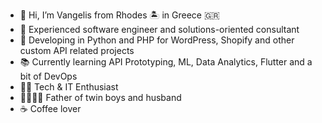 - 👋 Hi, I’m Vangelis from Rhodes 🏝️ in Greece 🇬🇷
- 💼 Experienced software engineer and solutions-oriented consultant
- 📝 Developing in Python and PHP for WordPress, Shopify and other custom API related projects
- 📚 Currently learning API Prototyping, ML, Data Analytics, Flutter and a bit of DevOps
- 🧑‍💻 Tech & IT Enthusiast
- 👨‍👩‍👦‍👦 Father of twin boys and husband
- ☕ Coffee lover


<!---
vsapountzis/vsapountzis is a ✨ special ✨ repository because its `README.md` (this file) appears on your GitHub profile.
You can click the Preview link to take a look at your changes.
--->
